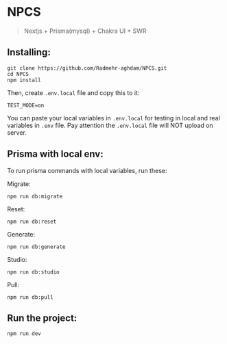 # NPCS

> Nextjs + Prisma(mysql) + Chakra UI + SWR

## Installing:

    git clone https://github.com/Radmehr-aghdam/NPCS.git
    cd NPCS
    npm install

Then, create `.env.local` file and copy this to it:

    TEST_MODE=on
You can paste your local variables in `.env.local` for testing in local and real variables in `.env` file. Pay attention the `.env.local` file will NOT upload on server.

## Prisma with local env:

To run prisma commands with local variables, run these:

Migrate:

    npm run db:migrate

    
Reset:

    npm run db:reset

Generate:

    npm run db:generate

Studio:

    npm run db:studio

Pull:

    npm run db:pull

## Run the project:

    npm run dev


